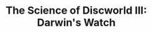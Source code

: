 ---
title: "The Science of Discworld III: Darwin's Watch"
storyType: science
connections:
  prequel:
    - the-science-of-discworld-ii
  sequel:
    - the-science-of-discworld-iv
---